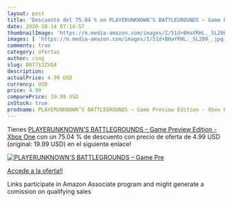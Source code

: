 ```yaml
---
layout: post
title: 'Descuento del 75.04 % en PLAYERUNKNOWN’S BATTLEGROUNDS – Game Pre'
date: 2020-10-14 07:14:57
thumbnailImage: 'https://m.media-amazon.com/images/I/51d+BHaYRHL._SL200_.jpg'
images: [ 'https://m.media-amazon.com/images/I/51d+BHaYRHL._SL200_.jpg' ]
comments: true
category: ofertas
author: ring
slug: B07713ZVQ4
description:
actualPrice: 4.99 USD
currency: USD
price: 4.99
comparePrice: 19.99 USD
inStock: true
prodname: PLAYERUNKNOWN’S BATTLEGROUNDS – Game Preview Edition - Xbox One
---
```


Tienes [PLAYERUNKNOWN’S BATTLEGROUNDS – Game Preview Edition - Xbox One](https://www.amazon.com/dp/B07713ZVQ4/?tag=tolees-20) con un 75.04 % de descuento con precio de oferta de 4.99 USD (original: 19.99 USD) en el siguiente enlace!

[![PLAYERUNKNOWN’S BATTLEGROUNDS – Game Pre](https://m.media-amazon.com/images/I/51d+BHaYRHL._SL200_.jpg)](https://www.amazon.com/dp/B07713ZVQ4/?tag=tolees-20)

[Accede a la oferta!!](https://www.amazon.com/dp/B07713ZVQ4/?tag=tolees-20)

Links participate in Amazon Associate program and might generate a comission on qualifying sales


